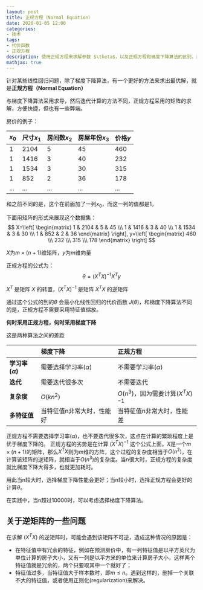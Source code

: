 ```yaml
---
layout: post
title: 正规方程（Normal Equation）
date: 2020-01-05 12:00
categories:
- 技术
tags:
- 代价函数
- 正规方程
description: 使用正规方程来求解参数 $\theta$，以及正规方程和梯度下降算法的区别，两种算法在何时使用。
mathjax: true
---
```


针对某些线性回归问题，除了梯度下降算法，有一个更好的方法来求出最优解，就是**正规方程（Normal Equation）**

与梯度下降算法采用求导，然后迭代计算的方法不同，正规方程采用的矩阵的求解，方便快捷，但也有一些弊端。

房价的例子：

|$x_0$|尺寸$x_1$ | 房间数$x_2$ | 房屋年份$x_3$ | 价格$y$|
|:--| :--| :-- | :-- | :-- |
|1|2104 | 5 | 45 | 460|
|1|1416 | 3 | 40 | 232|
|1|1534 | 3 | 30 | 315|
|1|852  | 2 | 36 | 178|
|...|...  | ...| ...| ...|

和之前不同的是，这个在前面加了一列$x_0$，而这一列的值都是1。

下面用矩阵的形式来展现这个数据集：
$$ X=\left[ \begin{matrix} 1 & 2104 & 5 & 45 \\\ 1 & 1416 & 3 & 40 \\\ 1 & 1534 & 3 & 30 \\\ 1 & 852 & 2 & 36 \end{matrix} \right], y=\left[ \begin{matrix} 460 \\\ 232 \\\ 315 \\\ 178 \end{matrix} \right] $$

$X$为$m \times (n+1)$维矩阵，$y$为$m$维向量

正规方程的公式为：
$$ \theta=(X^TX)^{-1}X^Ty $$

$X^T$ 是矩阵 $X$ 的转置，$(X^TX)^{-1}$ 是矩阵 $X^TX$ 的逆矩阵

通过这个公式的到的$\theta$ 会最小化线性回归的代价函数 $J(\theta)$，和梯度下降算法不同的是，正规方程不需要采用特征值缩放。

**何时采用正规方程，何时采用梯度下降**

这是两种算法之间的差距

||梯度下降|正规方程 |
|:--|:--| :--|
|**学习率($\alpha$)**|需要选择学习率($\alpha$)  | 不需要学习率($\alpha$) |
|**迭代**|需要迭代很多次|不需要迭代 |
|**复杂度**|$O(kn^2)$|$O(n^3)$，因为需要计算$(X^TX)^{-1}$|
|**多特征值**|当特征值n非常大时，性能好|当特征值n非常大时，性能差|

正规方程不需要选择学习率($\alpha$)，也不要迭代很多次，这点在计算的繁琐程度上是优于梯度下降的。
正规方程的劣势是在计算 $(X^TX)^{-1}$ 这个公式上面，$X$是一个$m \times (n+1)$的矩阵，那么$X^TX$则为$m$维的方阵，这个过程的复杂度相当于$O(n^2)$，在计算该矩阵的逆矩阵，就相当于$O(n^3)$的复杂度。当n很大时，正规方程的复杂度就比梯度下降大得多，也就更加耗时。

用此当n较大时，选择梯度下降性能会更好；当n较小时，选择正规方程会更好的计算$\theta$。

在实践中，当n超过10000时，可以考虑选择梯度下降算法。


## 关于逆矩阵的一些问题

在求解 $(X^TX)$ 的逆矩阵时，可能会遇到该矩阵不可逆，造成这种情况的原因是：
- 在特征值中有冗余的特征，例如在预测房价中，有一列特征值是以平方英尺为单位计算的房子大小，又有一列是以平方米的单位来计算房子大小，这样两个特征值就是冗余的，两个只要取其中一个就好了；
- 特征值过多，当特征值大于样本数时，即$m\leq n$。遇到这样的，删掉一个关联不大的特征值，或者使用正则化(regularization)来解决。

